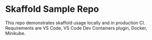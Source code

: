 # Skaffold Sample Repo

This repo demonstrates skaffold usage locally and in production CI.
Requirements are VS Code, VS Code Dev Containers plugin, Docker, Minikube.

